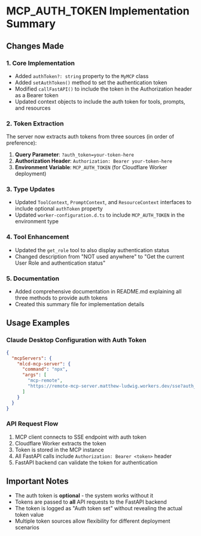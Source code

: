 # MCP_AUTH_TOKEN Implementation Summary

## Changes Made

### 1. Core Implementation
- Added `authToken?: string` property to the `MyMCP` class
- Added `setAuthToken()` method to set the authentication token
- Modified `callFastAPI()` to include the token in the Authorization header as a Bearer token
- Updated context objects to include the auth token for tools, prompts, and resources

### 2. Token Extraction
The server now extracts auth tokens from three sources (in order of preference):
1. **Query Parameter**: `?auth_token=your-token-here`
2. **Authorization Header**: `Authorization: Bearer your-token-here`
3. **Environment Variable**: `MCP_AUTH_TOKEN` (for Cloudflare Worker deployment)

### 3. Type Updates
- Updated `ToolContext`, `PromptContext`, and `ResourceContext` interfaces to include optional `authToken` property
- Updated `worker-configuration.d.ts` to include `MCP_AUTH_TOKEN` in the environment type

### 4. Tool Enhancement
- Updated the `get_role` tool to also display authentication status
- Changed description from "NOT used anywhere" to "Get the current User Role and authentication status"

### 5. Documentation
- Added comprehensive documentation in README.md explaining all three methods to provide auth tokens
- Created this summary file for implementation details

## Usage Examples

### Claude Desktop Configuration with Auth Token

```json
{
  "mcpServers": {
    "mlcd-mcp-server": {
      "command": "npx",
      "args": [
        "mcp-remote",
        "https://remote-mcp-server.matthew-ludwig.workers.dev/sse?auth_token=your-token-here"
      ]
    }
  }
}
```

### API Request Flow
1. MCP client connects to SSE endpoint with auth token
2. Cloudflare Worker extracts the token
3. Token is stored in the MCP instance
4. All FastAPI calls include `Authorization: Bearer <token>` header
5. FastAPI backend can validate the token for authentication

## Important Notes
- The auth token is **optional** - the system works without it
- Tokens are passed to **all** API requests to the FastAPI backend
- The token is logged as "Auth token set" without revealing the actual token value
- Multiple token sources allow flexibility for different deployment scenarios